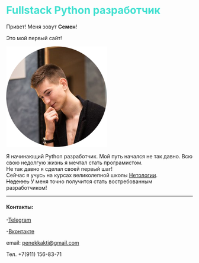# <span style="color:Turquoise">**Fullstack Python разработчик**</span>

Привет! Меня зовут **Семен**!  

Это мой первый сайт!

![](11zon_cropped.jpg)






Я начинающий Python разработчик. Мой путь начался не так давно.
Всю свою недолгую жизнь я мечтал стать програмистом.  
Не так давно я сделал своей первый шаг!  
Сейчас я учусь на курсах великолепной школы [Нетологии](https://netology.ru/).  
~~Надеюсь~~ У меня точно получится стать востребованным разработчиком!


---
#### Контакты:
-[Telegram](https://t.me/punchalaken)

-[Вконтакте](https://vk.com/punchalaken)

email: penekkakti@gmail.com

Тел. +7(911) 156-83-71 

